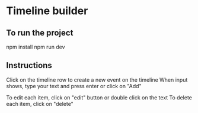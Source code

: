 # Timeline builder

## To run the project

npm install
npm run dev

## Instructions

Click on the timeline row to create a new event on the timeline
When input shows, type your text and press enter or click on "Add"

To edit each item, click on "edit" button or double click on the text
To delete each item, click on "delete"
